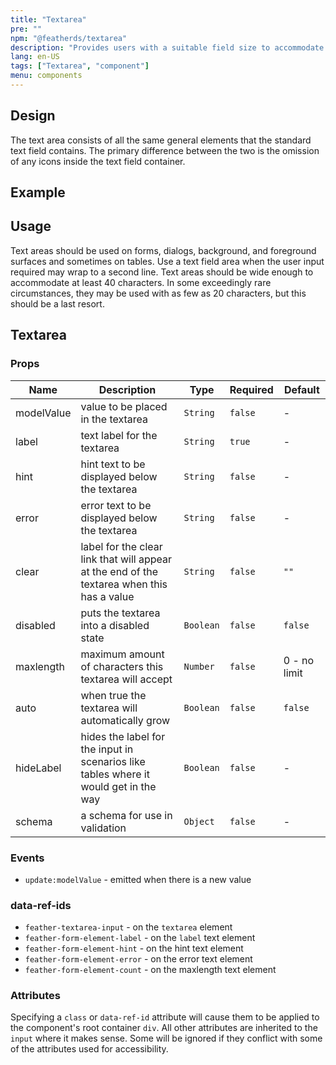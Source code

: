 ```yaml
---
title: "Textarea"
pre: ""
npm: "@featherds/textarea"
description: "Provides users with a suitable field size to accommodate more than a single line of text."
lang: en-US
tags: ["Textarea", "component"]
menu: components
---
```


## Design

The text area consists of all the same general elements that the standard text field contains. The primary difference between the two is the omission of any icons inside the text field container.

## Example

<Textarea-Examples />

## Usage

Text areas should be used on forms, dialogs, background, and foreground surfaces and sometimes on tables. Use a text field area when the user input required may wrap to a second line. Text areas should be wide enough to accommodate at least 40 characters. In some exceedingly rare circumstances, they may be used with as few as 20 characters, but this should be a last resort.

## Textarea

### Props

| Name       | Description                                                                                | Type      | Required | Default      |
| ---------- | ------------------------------------------------------------------------------------------ | --------- | -------- | ------------ |
| modelValue | value to be placed in the textarea                                                         | `String`  | `false`  | -            |
| label      | text label for the textarea                                                                | `String`  | `true`   | -            |
| hint       | hint text to be displayed below the textarea                                               | `String`  | `false`  | -            |
| error      | error text to be displayed below the textarea                                              | `String`  | `false`  | -            |
| clear      | label for the clear link that will appear at the end of the textarea when this has a value | `String`  | `false`  | `""`         |
| disabled   | puts the textarea into a disabled state                                                    | `Boolean` | `false`  | `false`      |
| maxlength  | maximum amount of characters this textarea will accept                                     | `Number`  | `false`  | 0 - no limit |
| auto       | when true the textarea will automatically grow                                             | `Boolean` | `false`  | `false`      |
| hideLabel  | hides the label for the input in scenarios like tables where it would get in the way       | `Boolean` | `false`  | -            |
| schema     | a schema for use in validation                                                             | `Object`  | `false`  | -            |

### Events

- `update:modelValue` - emitted when there is a new value

### data-ref-ids

- `feather-textarea-input` - on the `textarea` element
- `feather-form-element-label` - on the `label` text element
- `feather-form-element-hint` - on the hint text element
- `feather-form-element-error` - on the error text element
- `feather-form-element-count` - on the maxlength text element

### Attributes

Specifying a `class` or `data-ref-id` attribute will cause them to be applied to the component's root container `div`. All other attributes are inherited to the `input` where it makes sense. Some will be ignored if they conflict with some of the attributes used for accessibility.
